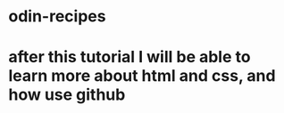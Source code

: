 # odin-recipes
# after this tutorial I will be able to learn more about html and css, and how use github
